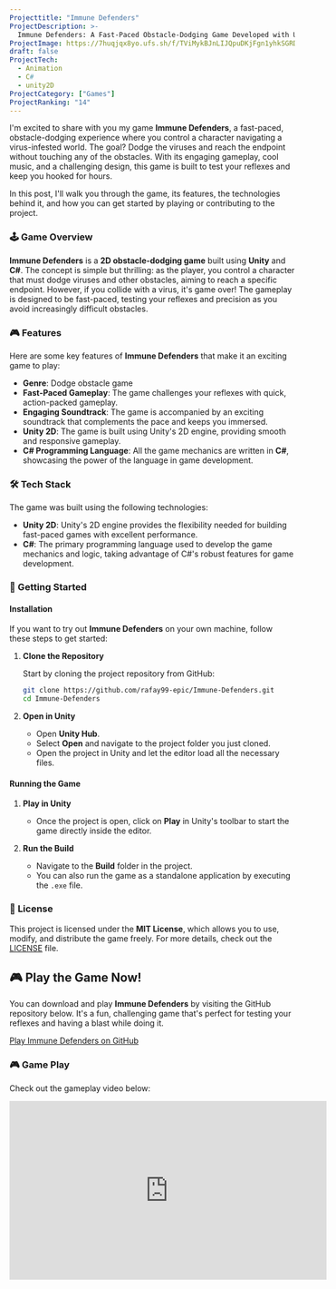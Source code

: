 ```yaml
---
Projecttitle: "Immune Defenders"
ProjectDescription: >-
  Immune Defenders: A Fast-Paced Obstacle-Dodging Game Developed with Unity and C#
ProjectImage: https://7huqjqx8yo.ufs.sh/f/TViMykBJnLIJQpuDKjFgn1yhkSGRDC7A9coMEHbvUd3KfpeY
draft: false
ProjectTech:
  - Animation
  - C#
  - unity2D
ProjectCategory: ["Games"]
ProjectRanking: "14"
---
```


I'm excited to share with you my game **Immune Defenders**, a fast-paced, obstacle-dodging experience where you control a character navigating a virus-infested world. The goal? Dodge the viruses and reach the endpoint without touching any of the obstacles. With its engaging gameplay, cool music, and a challenging design, this game is built to test your reflexes and keep you hooked for hours.

In this post, I'll walk you through the game, its features, the technologies behind it, and how you can get started by playing or contributing to the project.

### 🕹️ Game Overview

**Immune Defenders** is a **2D obstacle-dodging game** built using **Unity** and **C#**. The concept is simple but thrilling: as the player, you control a character that must dodge viruses and other obstacles, aiming to reach a specific endpoint. However, if you collide with a virus, it's game over! The gameplay is designed to be fast-paced, testing your reflexes and precision as you avoid increasingly difficult obstacles.

### 🎮 Features

Here are some key features of **Immune Defenders** that make it an exciting game to play:

- **Genre**: Dodge obstacle game
- **Fast-Paced Gameplay**: The game challenges your reflexes with quick, action-packed gameplay.
- **Engaging Soundtrack**: The game is accompanied by an exciting soundtrack that complements the pace and keeps you immersed.
- **Unity 2D**: The game is built using Unity's 2D engine, providing smooth and responsive gameplay.
- **C# Programming Language**: All the game mechanics are written in **C#**, showcasing the power of the language in game development.

### 🛠️ Tech Stack

The game was built using the following technologies:

- **Unity 2D**: Unity's 2D engine provides the flexibility needed for building fast-paced games with excellent performance.
- **C#**: The primary programming language used to develop the game mechanics and logic, taking advantage of C#'s robust features for game development.

### 🚀 Getting Started

#### Installation

If you want to try out **Immune Defenders** on your own machine, follow these steps to get started:

1. **Clone the Repository**

   Start by cloning the project repository from GitHub:

   ```bash
   git clone https://github.com/rafay99-epic/Immune-Defenders.git
   cd Immune-Defenders
   ```

2. **Open in Unity**

   - Open **Unity Hub**.
   - Select **Open** and navigate to the project folder you just cloned.
   - Open the project in Unity and let the editor load all the necessary files.

#### Running the Game

1. **Play in Unity**

   - Once the project is open, click on **Play** in Unity's toolbar to start the game directly inside the editor.

2. **Run the Build**
   - Navigate to the **Build** folder in the project.
   - You can also run the game as a standalone application by executing the `.exe` file.

### 📝 License

This project is licensed under the **MIT License**, which allows you to use, modify, and distribute the game freely. For more details, check out the [LICENSE](LICENSE) file.

## 🎮 Play the Game Now!

You can download and play **Immune Defenders** by visiting the GitHub repository below. It's a fun, challenging game that's perfect for testing your reflexes and having a blast while doing it.

[Play Immune Defenders on GitHub](https://github.com/rafay99-epic/Immune-Defenders)

### 🎮 Game Play

Check out the gameplay video below:

<iframe
  width="560"
  height="315"
  src="https://github.com/user-attachments/assets/c35cf14c-0397-4432-ab8d-6e0115e09b8b"
  frameborder="0"
  allow="accelerometer; autoplay; encrypted-media; gyroscope; picture-in-picture"
  allowfullscreen
></iframe>
